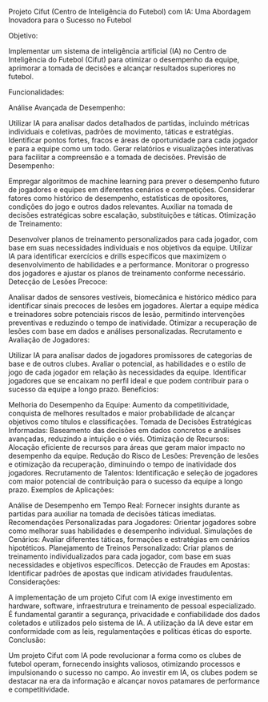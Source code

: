 Projeto Cifut (Centro de Inteligência do Futebol) com IA: Uma Abordagem Inovadora para o Sucesso no Futebol

Objetivo:

Implementar um sistema de inteligência artificial (IA) no Centro de Inteligência do Futebol (Cifut) para otimizar o desempenho da equipe, aprimorar a tomada de decisões e alcançar resultados superiores no futebol.

Funcionalidades:

Análise Avançada de Desempenho:

Utilizar IA para analisar dados detalhados de partidas, incluindo métricas individuais e coletivas, padrões de movimento, táticas e estratégias.
Identificar pontos fortes, fracos e áreas de oportunidade para cada jogador e para a equipe como um todo.
Gerar relatórios e visualizações interativas para facilitar a compreensão e a tomada de decisões.
Previsão de Desempenho:

Empregar algoritmos de machine learning para prever o desempenho futuro de jogadores e equipes em diferentes cenários e competições.
Considerar fatores como histórico de desempenho, estatísticas de opositores, condições do jogo e outros dados relevantes.
Auxiliar na tomada de decisões estratégicas sobre escalação, substituições e táticas.
Otimização de Treinamento:

Desenvolver planos de treinamento personalizados para cada jogador, com base em suas necessidades individuais e nos objetivos da equipe.
Utilizar IA para identificar exercícios e drills específicos que maximizem o desenvolvimento de habilidades e a performance.
Monitorar o progresso dos jogadores e ajustar os planos de treinamento conforme necessário.
Detecção de Lesões Precoce:

Analisar dados de sensores vestíveis, biomecânica e histórico médico para identificar sinais precoces de lesões em jogadores.
Alertar a equipe médica e treinadores sobre potenciais riscos de lesão, permitindo intervenções preventivas e reduzindo o tempo de inatividade.
Otimizar a recuperação de lesões com base em dados e análises personalizadas.
Recrutamento e Avaliação de Jogadores:

Utilizar IA para analisar dados de jogadores promissores de categorias de base e de outros clubes.
Avaliar o potencial, as habilidades e o estilo de jogo de cada jogador em relação às necessidades da equipe.
Identificar jogadores que se encaixam no perfil ideal e que podem contribuir para o sucesso da equipe a longo prazo.
Benefícios:

Melhoria do Desempenho da Equipe: Aumento da competitividade, conquista de melhores resultados e maior probabilidade de alcançar objetivos como títulos e classificações.
Tomada de Decisões Estratégicas Informadas: Baseamento das decisões em dados concretos e análises avançadas, reduzindo a intuição e o viés.
Otimização de Recursos: Alocação eficiente de recursos para áreas que geram maior impacto no desempenho da equipe.
Redução do Risco de Lesões: Prevenção de lesões e otimização da recuperação, diminuindo o tempo de inatividade dos jogadores.
Recrutamento de Talentos: Identificação e seleção de jogadores com maior potencial de contribuição para o sucesso da equipe a longo prazo.
Exemplos de Aplicações:

Análise de Desempenho em Tempo Real: Fornecer insights durante as partidas para auxiliar na tomada de decisões táticas imediatas.
Recomendações Personalizadas para Jogadores: Orientar jogadores sobre como melhorar suas habilidades e desempenho individual.
Simulações de Cenários: Avaliar diferentes táticas, formações e estratégias em cenários hipotéticos.
Planejamento de Treinos Personalizado: Criar planos de treinamento individualizados para cada jogador, com base em suas necessidades e objetivos específicos.
Detecção de Fraudes em Apostas: Identificar padrões de apostas que indicam atividades fraudulentas.
Considerações:

A implementação de um projeto Cifut com IA exige investimento em hardware, software, infraestrutura e treinamento de pessoal especializado.
É fundamental garantir a segurança, privacidade e confiabilidade dos dados coletados e utilizados pelo sistema de IA.
A utilização da IA deve estar em conformidade com as leis, regulamentações e políticas éticas do esporte.
Conclusão:

Um projeto Cifut com IA pode revolucionar a forma como os clubes de futebol operam, fornecendo insights valiosos, otimizando processos e impulsionando o sucesso no campo. Ao investir em IA, os clubes podem se destacar na era da informação e alcançar novos patamares de performance e competitividade.
